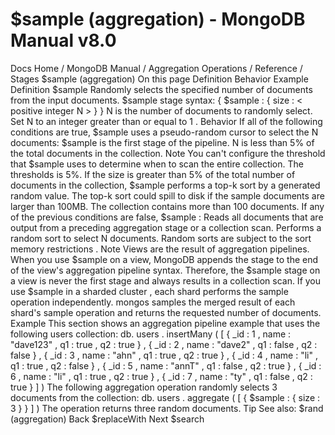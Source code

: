 # $sample (aggregation) - MongoDB Manual v8.0


Docs Home / MongoDB Manual / Aggregation Operations / Reference / Stages $sample (aggregation) On this page Definition Behavior Example Definition $sample Randomly selects the specified number of documents from the
input documents. $sample stage syntax: { $sample : { size : < positive integer N > } } N is the number of documents to randomly select.
Set N to an integer greater than or equal to 1 . Behavior If all of the following conditions are true, $sample uses a
pseudo-random cursor to select the N documents: $sample is the first stage of the pipeline. N is less than 5% of the total documents in the collection. Note You can't configure the threshold that $sample uses to
determine when to scan the entire collection. The thresholds is 5%.
If the size is greater than 5% of the total number of documents in
the collection, $sample performs a top-k sort by a generated random value.
The top-k sort could spill to disk if the sample documents are
larger than 100MB. The collection contains more than 100 documents. If any of the previous conditions are false, $sample : Reads all documents that are output from a preceding aggregation
stage or a collection scan. Performs a random sort to select N documents. Random sorts are
subject to the sort memory restrictions . Note Views are the result of aggregation
pipelines. When you use $sample on a view, MongoDB appends the stage
to the end of the view's aggregation pipeline syntax. Therefore, the $sample stage on a view is never the first stage and always
results in a collection scan. If you use $sample in a sharded cluster , each shard performs
the sample operation independently. mongos samples
the merged result of each shard's sample operation and returns the
requested number of documents. Example This section shows an aggregation pipeline example that uses the
following users collection: db. users . insertMany ( [ { _id : 1 , name : "dave123" , q1 : true , q2 : true } , { _id : 2 , name : "dave2" , q1 : false , q2 : false } , { _id : 3 , name : "ahn" , q1 : true , q2 : true } , { _id : 4 , name : "li" , q1 : true , q2 : false } , { _id : 5 , name : "annT" , q1 : false , q2 : true } , { _id : 6 , name : "li" , q1 : true , q2 : true } , { _id : 7 , name : "ty" , q1 : false , q2 : true } ] ) The following aggregation operation randomly selects 3 documents from the
collection: db. users . aggregate ( [ { $sample : { size : 3 } } ] ) The operation returns three random documents. Tip See also: $rand (aggregation) Back $replaceWith Next $search

